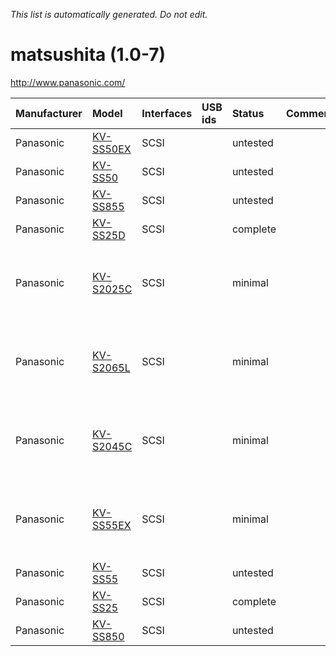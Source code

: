 _This list is automatically generated. Do not edit._

# matsushita (1.0-7) #
http://www.panasonic.com/

| **Manufacturer** | **Model** | **Interfaces** | **USB ids** | **Status** | **Comment** | **URL** |
|:-----------------|:----------|:---------------|:------------|:-----------|:------------|:--------|
|Panasonic|[KV-SS50EX](MatsushitaKVSS50EX.md)|SCSI|  |untested|  |  |
|Panasonic|[KV-SS50](MatsushitaKVSS50.md)|SCSI|  |untested|  |  |
|Panasonic|[KV-SS855](MatsushitaKVSS855.md)|SCSI|  |untested|  |  |
|Panasonic|[KV-SS25D](MatsushitaKVSS25D.md)|SCSI|  |complete|  |  |
|Panasonic|[KV-S2025C](MatsushitaKVS2025C.md)|SCSI|  |minimal|  |no color, no high resolution, no automatic cropping|
|Panasonic|[KV-S2065L](MatsushitaKVS2065L.md)|SCSI|  |minimal|  |no color, no high resolution, no automatic cropping|
|Panasonic|[KV-S2045C](MatsushitaKVS2045C.md)|SCSI|  |minimal|  |no color, no high resolution, no automatic cropping|
|Panasonic|[KV-SS55EX](MatsushitaKVSS55EX.md)|SCSI|  |minimal|  |no color, no high resolution, no automatic cropping|
|Panasonic|[KV-SS55](MatsushitaKVSS55.md)|SCSI|  |untested|  |  |
|Panasonic|[KV-SS25](MatsushitaKVSS25.md)|SCSI|  |complete|  |  |
|Panasonic|[KV-SS850](MatsushitaKVSS850.md)|SCSI|  |untested|  |  |